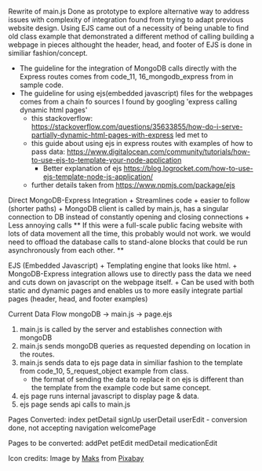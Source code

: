 Rewrite of main.js
Done as prototype to explore alternative way to address issues with complexity of integration found from trying to adapt previous website design. Using EJS came out of a necessity of being unable to find old class example that demonstrated a different method of calling building a webpage in pieces althought the header, head, and footer of EJS is done in similiar fashion/concept.
- The guideline for the integration of MongoDB calls directly with the Express routes comes from code_11, 16_mongodb_express from in sample code.
- The guideline for using ejs(embedded javascript) files for the webpages comes from a chain fo sources I found by googling 'express calling dynamic html pages'
    - this stackoverflow: https://stackoverflow.com/questions/35633855/how-do-i-serve-partially-dynamic-html-pages-with-express led met to
    - this guide about using ejs in express routes with examples of how to pass data: https://www.digitalocean.com/community/tutorials/how-to-use-ejs-to-template-your-node-application
         - Better explanation of ejs https://blog.logrocket.com/how-to-use-ejs-template-node-js-application/
    - further details taken from https://www.npmjs.com/package/ejs

Direct MongoDB-Express Integration
    + Streamlines code
    + easier to follow (shorter paths)
    + MongoDB client is called by main.js, has a singular connection to DB instead of constantly opening and closing connections
    + Less annoying calls
** If this were a full-scale public facing website with lots of data movement all the time, this probably would not work. we would need to offload the database calls to stand-alone blocks that could be run asynchronously from each other. **

EJS (Embedded Javascript)
    + Templating engine that looks like html.
    + MongoDB-Express integration allows use to directly pass the data we need and cuts down on javascript on the webpage itself.
    + Can be used with both static and dynamic pages and enables us to more easily integrate partial pages (header, head, and footer examples)

Current Data Flow
mongoDB -> main.js -> page.ejs
1) main.js is called by the server and establishes connection with mongoDB
2) main.js sends mongoDB queries as requested depending on location in the routes.
3) main.js sends data to ejs page data in similiar fashion to the template from code_10, 5_request_object example from class.
    - the format of sending the data to replace it on ejs is different than the template from the example code but same concept.
4) ejs page runs internal javascript to display page & data.
5) ejs page sends api calls to main.js


Pages Converted:
index
petDetail
signUp
userDetail
userEdit - conversion done, not accepting navigation
welcomePage

Pages to be converted:
addPet
petEdit
medDetail
medicationEdit




Icon credits: Image by <a href="https://pixabay.com/users/mk_al-19145027/?utm_source=link-attribution&amp;utm_medium=referral&amp;utm_campaign=image&amp;utm_content=6063639">Maks</a> from <a href="https://pixabay.com//?utm_source=link-attribution&amp;utm_medium=referral&amp;utm_campaign=image&amp;utm_content=6063639">Pixabay</a>